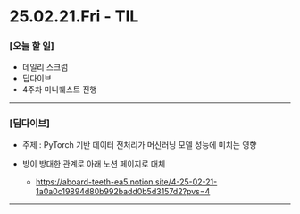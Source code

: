 # 25.02.21.Fri - TIL

### [오늘 할 일]

- 데일리 스크럼
- 딥다이브
- 4주차 미니퀘스트 진행

---

### [딥다이브]

- 주제 : PyTorch 기반 데이터 전처리가 머신러닝 모델 성능에 미치는 영향
  
- 방이 방대한 관계로 아래 노션 페이지로 대체
     - https://aboard-teeth-ea5.notion.site/4-25-02-21-1a0a0c19894d80b992badd0b5d3157d2?pvs=4
 
---

